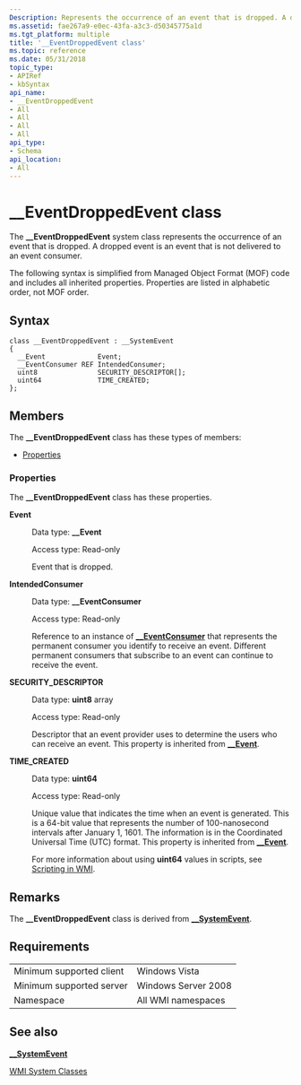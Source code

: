 ```yaml
---
Description: Represents the occurrence of an event that is dropped. A dropped event is an event that is not delivered to an event consumer.
ms.assetid: fae267a9-e0ec-43fa-a3c3-d50345775a1d
ms.tgt_platform: multiple
title: '__EventDroppedEvent class'
ms.topic: reference
ms.date: 05/31/2018
topic_type: 
- APIRef
- kbSyntax
api_name: 
- __EventDroppedEvent
- All
- All
- All
- All
api_type: 
- Schema
api_location: 
- All
---
```


# \_\_EventDroppedEvent class

The **\_\_EventDroppedEvent** system class represents the occurrence of an event that is dropped. A dropped event is an event that is not delivered to an event consumer.

The following syntax is simplified from Managed Object Format (MOF) code and includes all inherited properties. Properties are listed in alphabetic order, not MOF order.

## Syntax

``` syntax
class __EventDroppedEvent : __SystemEvent
{
  __Event             Event;
  __EventConsumer REF IntendedConsumer;
  uint8               SECURITY_DESCRIPTOR[];
  uint64              TIME_CREATED;
};
```

## Members

The **\_\_EventDroppedEvent** class has these types of members:

-   [Properties](#properties)

### Properties

The **\_\_EventDroppedEvent** class has these properties.

<dl> <dt>

**Event**
</dt> <dd> <dl> <dt>

Data type: **\_\_Event**
</dt> <dt>

Access type: Read-only
</dt> </dl>

Event that is dropped.

</dd> <dt>

**IntendedConsumer**
</dt> <dd> <dl> <dt>

Data type: **\_\_EventConsumer**
</dt> <dt>

Access type: Read-only
</dt> </dl>

Reference to an instance of [**\_\_EventConsumer**](--eventconsumer.md) that represents the permanent consumer you identify to receive an event. Different permanent consumers that subscribe to an event can continue to receive the event.

</dd> <dt>

**SECURITY\_DESCRIPTOR**
</dt> <dd> <dl> <dt>

Data type: **uint8** array
</dt> <dt>

Access type: Read-only
</dt> </dl>

Descriptor that an event provider uses to determine the users who can receive an event. This property is inherited from [**\_\_Event**](--event.md).

</dd> <dt>

**TIME\_CREATED**
</dt> <dd> <dl> <dt>

Data type: **uint64**
</dt> <dt>

Access type: Read-only
</dt> </dl>

Unique value that indicates the time when an event is generated. This is a 64-bit value that represents the number of 100-nanosecond intervals after January 1, 1601. The information is in the Coordinated Universal Time (UTC) format. This property is inherited from [**\_\_Event**](--event.md).

For more information about using **uint64** values in scripts, see [Scripting in WMI](/windows/desktop/WmiSdk/creating-a-wmi-script).

</dd> </dl>

## Remarks

The **\_\_EventDroppedEvent** class is derived from [**\_\_SystemEvent**](--systemevent.md).

## Requirements



|                                     |                                |
|-------------------------------------|--------------------------------|
| Minimum supported client<br/> | Windows Vista<br/>       |
| Minimum supported server<br/> | Windows Server 2008<br/> |
| Namespace<br/>                | All WMI namespaces<br/>  |



## See also

<dl> <dt>

[**\_\_SystemEvent**](/windows/desktop/WmiSdk/--systemevent)
</dt> <dt>

[WMI System Classes](wmi-system-classes.md)
</dt> </dl>

 

